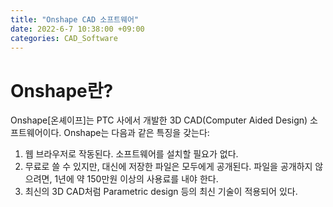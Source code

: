 ```yaml
---
title: "Onshape CAD 소프트웨어"
date: 2022-6-7 10:38:00 +09:00
categories: CAD_Software
---
```


# Onshape란?
Onshape[온셰이프]는 PTC 사에서 개발한 3D CAD(Computer Aided Design) 소프트웨어이다.
Onshape는 다음과 같은 특징을 갖는다:
1. 웹 브라우저로 작동된다. 소프트웨어를 설치할 필요가 없다.
2. 무료로 쓸 수 있지만, 대신에 저장한 파일은 모두에게 공개된다. 파일을 공개하지 않으려면, 1년에 약 150만원 이상의 사용료를 내야 한다.
3. 최신의 3D CAD처럼 Parametric design 등의 최신 기술이 적용되어 있다.

